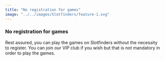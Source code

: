 ```yaml
---
title: "No registration for games"
image: "../../images/Slotfinders/feature-1.svg"
---
```

### No registration for games
Rest assured, you can play the games on Slotfinders without the necessity to register. You can join our VIP club if you wish but that is not mandatory in order to play the games.